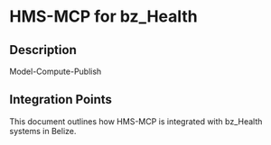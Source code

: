 # HMS-MCP for bz_Health

## Description

Model-Compute-Publish

## Integration Points

This document outlines how HMS-MCP is integrated with bz_Health systems in Belize.
